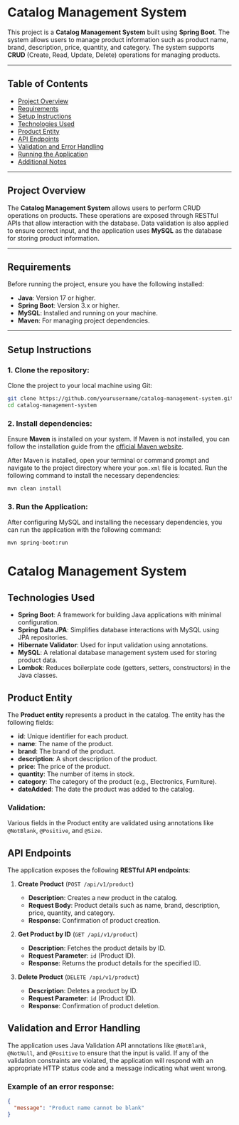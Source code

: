 # Catalog Management System

This project is a **Catalog Management System** built using **Spring Boot**. The system allows users to manage product information such as product name, brand, description, price, quantity, and category. The system supports **CRUD** (Create, Read, Update, Delete) operations for managing products.

---

## Table of Contents

- [Project Overview](#project-overview)
- [Requirements](#requirements)
- [Setup Instructions](#setup-instructions)
- [Technologies Used](#technologies-used)
- [Product Entity](#product-entity)
- [API Endpoints](#api-endpoints)
- [Validation and Error Handling](#validation-and-error-handling)
- [Running the Application](#running-the-application)
- [Additional Notes](#additional-notes)

---

## Project Overview

The **Catalog Management System** allows users to perform CRUD operations on products. These operations are exposed through RESTful APIs that allow interaction with the database. Data validation is also applied to ensure correct input, and the application uses **MySQL** as the database for storing product information.

---

## Requirements

Before running the project, ensure you have the following installed:

- **Java**: Version 17 or higher.
- **Spring Boot**: Version 3.x or higher.
- **MySQL**: Installed and running on your machine.
- **Maven**: For managing project dependencies.

---

## Setup Instructions

### 1. Clone the repository:

Clone the project to your local machine using Git:

```bash
git clone https://github.com/yourusername/catalog-management-system.git
cd catalog-management-system
```
### 2. Install dependencies:

Ensure **Maven** is installed on your system. If Maven is not installed, you can follow the installation guide from the [official Maven website](https://maven.apache.org/install.html).

After Maven is installed, open your terminal or command prompt and navigate to the project directory where your `pom.xml` file is located. Run the following command to install the necessary dependencies:

```bash
mvn clean install
```
### 3. Run the Application:

After configuring MySQL and installing the necessary dependencies, you can run the application with the following command:

```bash
mvn spring-boot:run
```
# Catalog Management System

## Technologies Used

- **Spring Boot**: A framework for building Java applications with minimal configuration.
- **Spring Data JPA**: Simplifies database interactions with MySQL using JPA repositories.
- **Hibernate Validator**: Used for input validation using annotations.
- **MySQL**: A relational database management system used for storing product data.
- **Lombok**: Reduces boilerplate code (getters, setters, constructors) in the Java classes.

## Product Entity

The **Product entity** represents a product in the catalog. The entity has the following fields:

- **id**: Unique identifier for each product.
- **name**: The name of the product.
- **brand**: The brand of the product.
- **description**: A short description of the product.
- **price**: The price of the product.
- **quantity**: The number of items in stock.
- **category**: The category of the product (e.g., Electronics, Furniture).
- **dateAdded**: The date the product was added to the catalog.

### Validation:
Various fields in the Product entity are validated using annotations like `@NotBlank`, `@Positive`, and `@Size`.

## API Endpoints

The application exposes the following **RESTful API endpoints**:

1. **Create Product** (`POST /api/v1/product`)
   - **Description**: Creates a new product in the catalog.
   - **Request Body**: Product details such as name, brand, description, price, quantity, and category.
   - **Response**: Confirmation of product creation.

2. **Get Product by ID** (`GET /api/v1/product`)
   - **Description**: Fetches the product details by ID.
   - **Request Parameter**: `id` (Product ID).
   - **Response**: Returns the product details for the specified ID.



3. **Delete Product** (`DELETE /api/v1/product`)
   - **Description**: Deletes a product by ID.
   - **Request Parameter**: `id` (Product ID).
   - **Response**: Confirmation of product deletion.

## Validation and Error Handling

The application uses Java Validation API annotations like `@NotBlank`, `@NotNull`, and `@Positive` to ensure that the input is valid. If any of the validation constraints are violated, the application will respond with an appropriate HTTP status code and a message indicating what went wrong.

### Example of an error response:
```json
{
  "message": "Product name cannot be blank"
}



